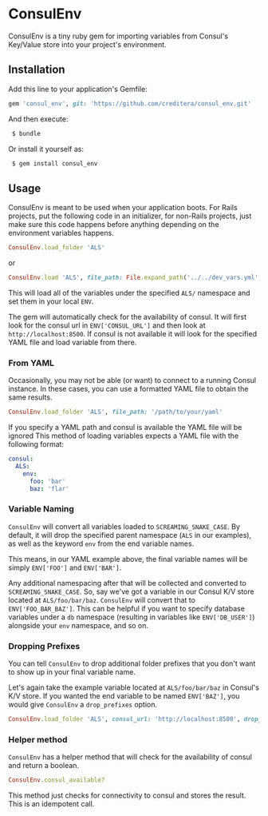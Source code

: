 # ConsulEnv

ConsulEnv is a tiny ruby gem for importing variables from Consul's Key/Value store into your project's environment.

## Installation

Add this line to your application's Gemfile:

```ruby
gem 'consul_env', git: 'https://github.com/creditera/consul_env.git'
```

And then execute:
```bash
 $ bundle
```
Or install it yourself as:
```bash
 $ gem install consul_env
```
## Usage

ConsulEnv is meant to be used when your application boots. For Rails projects, put the following code in an initializer, for non-Rails projects, just make sure this code happens before anything depending on the environment variables happens.

```ruby
ConsulEnv.load_folder 'ALS'
```
or
```ruby
ConsulEnv.load 'ALS', file_path: File.expand_path('../../dev_vars.yml', __FILE__)
```


This will load all of the variables under the specified `ALS/` namespace and set them in your local `ENV`.


The gem will automatically check for the availability of consul.
It will first look for the consul url in `ENV['CONSUL_URL']` and then look at `http://localhost:8500`.
If consul is not available it will look for the specified YAML file and load variable from there.

### From YAML

Occasionally, you may not be able (or want) to connect to a running Consul instance. In these cases, you can use a formatted YAML file to obtain the same results.

```ruby
ConsulEnv.load_folder 'ALS', file_path: '/path/to/your/yaml'
```
If you specify a YAML path and consul is available the YAML file will be ignored
This method of loading variables expects a YAML file with the following format:

```yaml
consul:
  ALS:
    env:
      foo: 'bar'
      baz: 'flar'
```

### Variable Naming

`ConsulEnv` will convert all variables loaded to `SCREAMING_SNAKE_CASE`. By default, it will drop the specified parent namespace (`ALS` in our examples), as well as the keyword `env` from the end variable names.

This means, in our YAML example above, the final variable names will be simply `ENV['FOO']` and `ENV['BAR']`.

Any additional namespacing after that will be collected and converted to `SCREAMING_SNAKE_CASE`. So, say we've got a variable in our Consul K/V store located at `ALS/foo/bar/baz`. `ConsulEnv` will convert that to `ENV['FOO_BAR_BAZ']`. This can be helpful if you want to specify database variables under a `db` namespace (resulting in variables like `ENV['DB_USER']`) alongside your `env` namespace, and so on.

### Dropping Prefixes

You can tell `ConsulEnv` to drop additional folder prefixes that you don't want to show up in your final variable name.

Let's again take the example variable located at `ALS/foo/bar/baz` in Consul's K/V store. If you wanted the end variable to be named `ENV['BAZ']`, you would give `ConsulEnv` a `drop_prefixes` option.

```ruby
ConsulEnv.load_folder 'ALS', consul_url: 'http://localhost:8500', drop_prefixes: ['foo', 'bar']
```

### Helper method
`ConsulEnv` has a helper method that will check for the availability of consul and return a boolean.
```ruby
ConsulEnv.consul_available?
```
This method just checks for connectivity to consul and stores the result.
This is an idempotent call.

